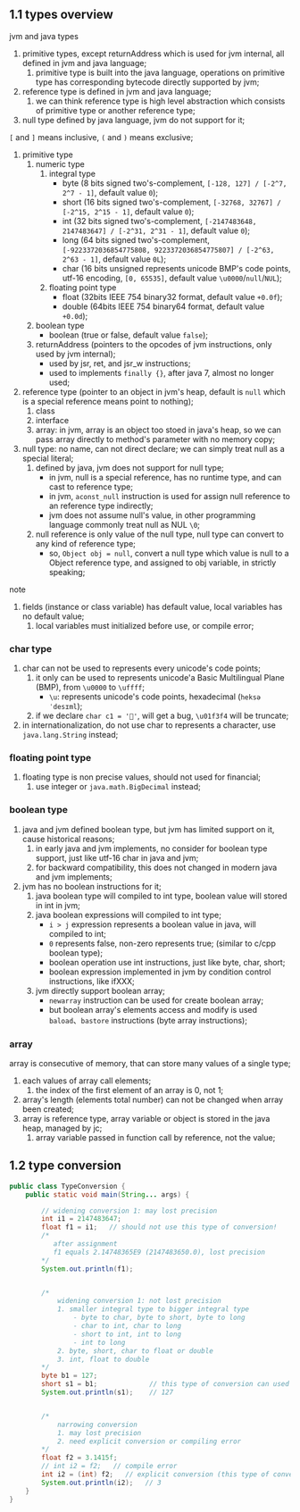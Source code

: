 ## 1.1 types overview

jvm and java types
1. primitive types, except returnAddress which is used for jvm internal, all defined in jvm and java language; 
    1. primitive type is built into the java language, operations on primitive type has corresponding bytecode directly supported by jvm; 
1. reference type is defined in jvm and java language; 
    1. we can think reference type is high level abstraction which consists of primitive type or another reference type;
1. null type defined by java language, jvm do not support for it;

`[` and `]` means inclusive, `(` and `)` means exclusive;


1. primitive type
    1. numeric type
        1. integral type
            - byte (8 bits signed two's-complement, `[-128, 127] / [-2^7, 2^7 - 1]`, default value `0`); 
            - short (16 bits signed two's-complement, `[-32768, 32767] / [-2^15, 2^15 - 1]`, default value `0`); 
            - int (32 bits signed two's-complement, `[-2147483648, 2147483647] / [-2^31, 2^31 - 1]`, default value `0`); 
            - long (64 bits signed two's-complement, `[-9223372036854775808, 9223372036854775807] / [-2^63, 2^63 - 1]`, default value `0L`); 
            - char (16 bits unsigned represents unicode BMP's code points, utf-16 encoding, `[0, 65535]`, default value `\u0000`/`null`/`NUL`);
        1. floating point type
            - float  (32bits IEEE 754 binary32 format, default value `+0.0f`);
            - double (64bits IEEE 754 binary64 format, default value `+0.0d`);
    1. boolean type
        - boolean (true or false, default value `false`);
    1. returnAddress (pointers to the opcodes of jvm instructions, only used by jvm internal);
        - used by jsr, ret, and jsr_w instructions;
        - used to implements `finally {}`, after java 7, almost no longer used; 
1. reference type (pointer to an object in jvm's heap, default is `null` which is a special reference means point to nothing);
    1. class
    1. interface
    1. array: in jvm, array is an object too stoed in java's heap, so we can pass array directly to method's parameter with no memory copy;
1. null type: no name, can not direct declare; we can simply treat null as a special literal;
    1. defined by java, jvm does not support for null type;
        - in jvm, null is a special reference, has no runtime type, and can cast to reference type;
        - in jvm, `aconst_null` instruction is used for assign null reference to an reference type indirectly;
        - jvm does not assume null's value, in other programming language commonly treat null as NUL `\0`;
    1. null reference is only value of the null type, null type can convert to any kind of reference type;
        - so, `Object obj = null`, convert a null type which value is null to a Object reference type, and assigned to obj variable, in strictly speaking;

note

1. fields (instance or class variable) has default value, local variables has no default value;
    1. local variables must initialized before use, or compile error;

### char type

1. char can not be used to represents every unicode's code points;
    1. it only can be used to represents unicode'a Basic Multilingual Plane (BMP), from `\u0000` to `\uffff`;
        - `\u`: represents unicode's code points, hexadecimal (`heksəˈdesɪml`); 
    1. if we declare `char c1 = '🏴'`, will get a bug, `\u01f3f4` will be truncate;
1. in internationalization, do not use char to represents a character, use `java.lang.String` instead;

### floating point type

1. floating type is non precise values, should not used for financial;
    1. use integer or `java.math.BigDecimal` instead;

### boolean type

1. java and jvm defined boolean type, but jvm has limited support on it, cause historical reasons;
    1. in early java and jvm implements, no consider for boolean type support, just like utf-16 char in java and jvm;
    1. for backward compatibility, this does not changed in modern java and jvm implements;
1. jvm has no boolean instructions for it;
    1. java boolean type will compiled to int type, boolean value will stored in int in jvm;
    1. java boolean expressions will compiled to int type;
        - `i > j` expression represents a boolean value in java, will compiled to int;
        - `0` represents false, non-zero represents true; (similar to c/cpp boolean type);
        - boolean operation use int instructions, just like byte, char, short;
        - boolean expression implemented in jvm by condition control instructions, like ifXXX;
    1. jvm directly support boolean array;
        - `newarray` instruction can be used for create boolean array;
        - but boolean array's elements access and modify is used `baload`、`bastore` instructions (byte array instructions);

### array

array is consecutive of memory, that can store many values of a single type;

1. each values of array call elements;
    1. the index of the first element of an array is 0, not 1;
1. array's length (elements total number) can not be changed when array been created;
1. array is reference type, array variable or object is stored in the java heap, managed by jc;
    1. array variable passed in function call by reference, not the value;

## 1.2 type conversion

```java
public class TypeConversion {
    public static void main(String... args) {

        // widening conversion 1: may lost precision
        int i1 = 2147483647;
        float f1 = i1;   // should not use this type of conversion!
        /*
           after assignment
           f1 equals 2.14748365E9 (2147483650.0), lost precision
        */
        System.out.println(f1);      


        /*
            widening conversion 1: not lost precision
            1. smaller integral type to bigger integral type
                - byte to char, byte to short, byte to long
                - char to int, char to long
                - short to int, int to long
                - int to long
            2. byte, short, char to float or double
            3. int, float to double
        */
        byte b1 = 127;
        short s1 = b1;             // this type of conversion can used in code cause not lost precision
        System.out.println(s1);    // 127


        /*
            narrowing conversion
            1. may lost precision
            2. need explicit conversion or compiling error
        */
        float f2 = 3.1415f;
        // int i2 = f2;   // compile error
        int i2 = (int) f2;   // explicit conversion (this type of conversion is not recommend)
        System.out.println(i2);   // 3 
    }
}
```


